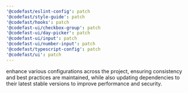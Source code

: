 ```yaml
---
'@codefast/eslint-config': patch
'@codefast/style-guide': patch
'@codefast/hooks': patch
'@codefast-ui/checkbox-group': patch
'@codefast-ui/day-picker': patch
'@codefast-ui/input': patch
'@codefast-ui/number-input': patch
'@codefast/typescript-config': patch
'@codefast/ui': patch
---
```


enhance various configurations across the project, ensuring consistency and best practices are
maintained, while also updating dependencies to their latest stable versions to improve performance
and security.
